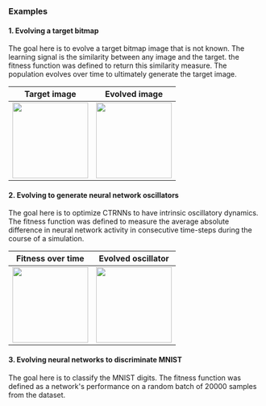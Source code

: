 ### Examples

#### 1. Evolving a target bitmap

The goal here is to evolve a target bitmap image that is not known. The learning signal is the similarity between any image and the target. the fitness function was defined to return this similarity measure. The population evolves over time to ultimately generate the target image.

Target image               |  Evolved image
:-------------------------:|:-------------------------:
<img src="https://github.com/madvn/TFSearch/blob/master/examples/evolImage/targetImage.bmp" width="150"/>  |  <img src="https://github.com/madvn/TFSearch/blob/master/examples/evolImage/bestEvolvedImage.bmp" width="150"/>



#### 2. Evolving to generate neural network oscillators

The goal here is to optimize CTRNNs to have intrinsic oscillatory dynamics. The fitness function was defined to measure the average absolute difference in neural network activity in consecutive time-steps during the course of a simulation.

Fitness over time               |  Evolved oscillator
:-------------------------:|:-------------------------:
<img src="https://github.com/madvn/TFSearch/blob/master/examples/CTRNN_oscillator/results/fitsvsGens.png" width="150"/>  |  <img src="https://github.com/madvn/TFSearch/blob/master/examples/CTRNN_oscillator/results/outputs.png" width="150"/>


#### 3. Evolving neural networks to discriminate MNIST

The goal here is to classify the MNIST digits. The fitness function was defined as a network's performance on a random batch of 20000 samples from the dataset.

